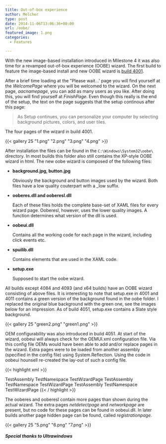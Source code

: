 ```yaml
---
title: Out-of-box experience
author: Melcher
type: post
date: 2014-11-06T13:06:36+00:00
url: /oobe/
featured_image: 1.png
categories:
  - Features

---
```

With the new image-based installation introduced in Milestone 4 it was also time for a revamped out-of-box experience (OOBE) wizard. The first build to feature the image-based install and new OOBE wizard is [build 4001](/guide/4001/).

After a brief time loading at the "Please wait&#8230;' page you will find yourself at the _WelcomePage_ where you will be welcomed to the wizard. On the next page, _aacnamepage_, you can add as many users as you like. After doing this, you will find yourself at _FinishPage_. Even though this really is the end of the setup, the text on the page suggests that the setup continous after this page:

> As Setup continues, you can personalize your computer by selecting background pictures, colors, and user tiles.

The four pages of the wizard in build 4001.

{{< gallery 25 "1.png" "2.png" "3.png" "4.png" >}}

After installation the files can be found in the `C:\Windows\System32\oobe\` directory. In most builds this folder also still contains the XP-style OOBE wizard in html. The new oobe wizard is composed of the following files:

* **background.jpg, button.jpg**

	Obviously the background and button images used by the wizard. Both files have a low quality couterpart with a _low suffix.

* **ooberes.dll and ooberesl.dll** 

	Each of these files holds the complete base-set of XAML files for every wizard page. Ooberesl, however, uses the lower quality images. A function determines what version of the dll is used.

* **oobeui.dll**

	Contains all the working code for each page in the wizard, including click events etc.

* **spuilib.dll**

	Contains elements that are used in the XAML code.

* **setup.exe**

	Supposed to start the oobe wizard.

All builds except 4084 and 4093 (and x64 builds) have an OOBE wizard consisting of above files. It is interesting to note that setup.exe in 4001 and 4011 contains a green version of the background found in the oobe folder. I replaced the original blue background with the green one, see the images below for an impression. As of build 4051, setup.exe contains a Slate style background.

{{< gallery 25 "green2.png" "green1.png" >}}

OEM configurability was also introduced in build 4051. At start of the wizard, oobeui will always check for the OEMUI.xml configuration file. Via this config file OEMs would have been able to add and/or replace pages in the wizard. Extra pages were to be loaded from another assembly (specified in the config file) using System.Reflection. Using the code in oobeui hounsell re-created the lay-out of such a config file.

{{< highlight xml >}}
<?xml version="1.0"?>
<Wizard xmlns:xsi="http://www.w3.org/2001/XMLSchema-instance" xmlns:xsd="http://www.w3.org/2001/XMLSchema">
	<OEMAdd>
		<WizardPageData>
			<Assembly>TestAssembly</Assembly>
			<NameSpace>TestNamespace</NameSpace>
			<WizardPage>TestWizardPage</WizardPage>
		</WizardPageData>
	</OEMAdd>
	<RegAdd>
		<WizardPageData>
			<Assembly>TestAssembly</Assembly>
			<NameSpace>TestNamespace</NameSpace>
			<WizardPage>TestWizardPage</WizardPage>
		</WizardPageData>
	</RegAdd>
	<RegReplace>
		<WizardPageData>
			<Assembly>TestAssembly</Assembly>
			<NameSpace>TestNamespace</NameSpace>
			<WizardPage>TestWizardPage</WizardPage>
		</WizardPageData>
	</RegReplace>
</Wizard>
{{< / highlight >}}

The ooberes and ooberesl contain more pages than shown during the actual wizard. The extra pages _netdetectpage_ and _networkpage_ are present, but no code for these pages can be found in oobeui.dll. In later builds another page hidden page can be found, called _registrationpage_.

{{< gallery 25 "5.png" "6.png" "7.png" >}}

##### Special thanks to Ultrawindows